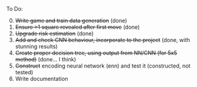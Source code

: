 To Do:

0) ~~Write game and train data generation~~ (done)
1) ~~Ensure >1 square revealed after first move~~ (done)
2) ~~Upgrade risk estimation~~ (done)
3) ~~Add and check CNN behaviour, incorporate to the project~~ (done, with stunning results)
4) ~~Create proper decision tree, using output from NN/CNN (for 5x5 method)~~ (done... I think)
5) ~~Construct~~ encoding neural network (enn) and test it (constructed, not tested)
6) Write documentation
